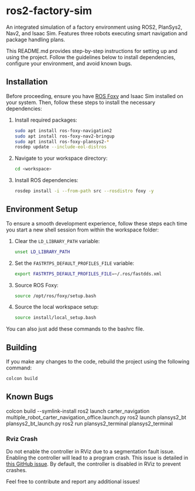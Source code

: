 # ros2-factory-sim
 An integrated simulation of a factory environment using ROS2, PlanSys2, Nav2, and Isaac Sim. Features three robots executing smart navigation and package handling plans.
 
This README.md provides step-by-step instructions for setting up and using the project. Follow the guidelines below to install dependencies, configure your environment, and avoid known bugs.

## Installation

Before proceeding, ensure you have [ROS Foxy](https://index.ros.org/doc/ros2/Installation/Foxy/) and Isaac Sim installed on your system. Then, follow these steps to install the necessary dependencies:

1. Install required packages:

    ```bash
    sudo apt install ros-foxy-navigation2
    sudo apt install ros-foxy-nav2-bringup
    sudo apt install ros-foxy-plansys2-*
    rosdep update --include-eol-distros
    ```

2. Navigate to your workspace directory:

    ```bash
    cd <workspace>
    ```

3. Install ROS dependencies:

    ```bash
    rosdep install -i --from-path src --rosdistro foxy -y
    ```

## Environment Setup

To ensure a smooth development experience, follow these steps each time you start a new shell session from within the workspace folder:

1. Clear the `LD_LIBRARY_PATH` variable:

    ```bash
    unset LD_LIBRARY_PATH
    ```

2. Set the `FASTRTPS_DEFAULT_PROFILES_FILE` variable:

    ```bash
    export FASTRTPS_DEFAULT_PROFILES_FILE=~/.ros/fastdds.xml
    ```

3. Source ROS Foxy:

    ```bash
    source /opt/ros/foxy/setup.bash
    ```

4. Source the local workspace setup:

    ```bash
    source install/local_setup.bash
    ```

You can also just add these commands to the bashrc file.

## Building

If you make any changes to the code, rebuild the project using the following command:

```bash
colcon build
```

## Known Bugs

colcon build --symlink-install
ros2 launch carter_navigation multiple_robot_carter_navigation_office.launch.py
ros2 launch plansys2_bt plansys2_bt_launch.py
ros2 run plansys2_terminal plansys2_terminal


### Rviz Crash

Do not enable the controller in RViz due to a segmentation fault issue. Enabling the controller will lead to a program crash. This issue is detailed in [this GitHub issue](https://github.com/ros2/rviz/issues/703). By default, the controller is disabled in RViz to prevent crashes.

Feel free to contribute and report any additional issues!
